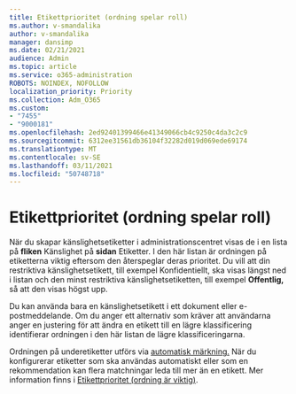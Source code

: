 ```yaml
---
title: Etikettprioritet (ordning spelar roll)
ms.author: v-smandalika
author: v-smandalika
manager: dansimp
ms.date: 02/21/2021
audience: Admin
ms.topic: article
ms.service: o365-administration
ROBOTS: NOINDEX, NOFOLLOW
localization_priority: Priority
ms.collection: Adm_O365
ms.custom:
- "7455"
- "9000181"
ms.openlocfilehash: 2ed92401399466e41349066cb4c9250c4da3c2c9
ms.sourcegitcommit: 6312ee31561db36104f32282d019d069ede69174
ms.translationtype: MT
ms.contentlocale: sv-SE
ms.lasthandoff: 03/11/2021
ms.locfileid: "50748718"
---
```

# <a name="label-priority-order-matters"></a>Etikettprioritet (ordning spelar roll)

När du skapar känslighetsetiketter i administrationscentret visas de i en lista på **fliken** Känslighet på **sidan** Etiketter. I den här listan är ordningen på etiketterna viktig eftersom den återspeglar deras prioritet. Du vill att din restriktiva känslighetsetikett, till exempel Konfidentiellt, ska visas längst ned i listan och den minst restriktiva känslighetsetiketten, till exempel **Offentlig,** så att den visas högst upp.

Du kan använda bara en känslighetsetikett i ett dokument eller e-postmeddelande. Om du anger ett alternativ som kräver att användarna anger en justering för att ändra en etikett till en lägre klassificering identifierar ordningen i den här listan de lägre klassificeringarna.

Ordningen på underetiketter utförs via [automatisk märkning.](https://docs.microsoft.com/microsoft-365/compliance/apply-sensitivity-label-automatically) När du konfigurerar etiketter som ska användas automatiskt eller som en rekommendation kan flera matchningar leda till mer än en etikett. Mer information finns i [Etikettprioritet (ordning är viktig)](https://docs.microsoft.com/microsoft-365/compliance/sensitivity-labels).